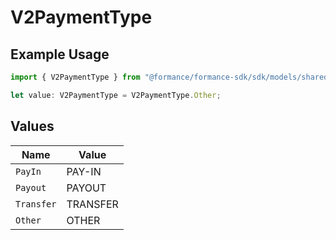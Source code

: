 # V2PaymentType

## Example Usage

```typescript
import { V2PaymentType } from "@formance/formance-sdk/sdk/models/shared";

let value: V2PaymentType = V2PaymentType.Other;
```

## Values

| Name       | Value      |
| ---------- | ---------- |
| `PayIn`    | PAY-IN     |
| `Payout`   | PAYOUT     |
| `Transfer` | TRANSFER   |
| `Other`    | OTHER      |